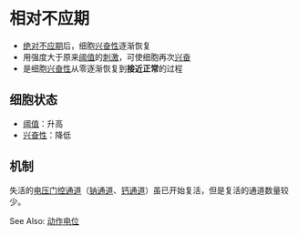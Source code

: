 # 相对不应期

- [绝对不应期](绝对不应期.md)后，细胞[兴奋性](兴奋性.md)逐渐恢复
- 用强度大于原来[阈值](阈值.md)的[刺激](刺激.md)，可使细胞再次[兴奋](兴奋.md)
- 是细胞[兴奋性](兴奋性.md)从零逐渐恢复到**接近正常**的过程

## 细胞状态

- [阈值](阈值.md)：升高
- [兴奋性](兴奋性.md)：降低

## 机制

失活的[电压门控通道](电压门控通道.md)（[钠通道](钠通道.md)、[钙通道](钙通道.md)）虽已开始复活，但是复活的通道数量较少。

See Also: [动作电位](动作电位.md)
